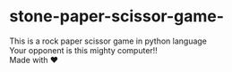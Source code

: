 # stone-paper-scissor-game-
This is a rock paper scissor game  in python language  
Your opponent is this mighty computer!!  
Made with :heart:  

